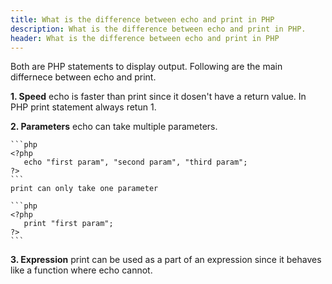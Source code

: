 ```yaml
---
title: What is the difference between echo and print in PHP
description: What is the difference between echo and print in PHP.
header: What is the difference between echo and print in PHP
---
```

Both are PHP statements to display output. Following are the main
differnece between echo and print.

**1. Speed**
    echo is faster than print since it dosen't have a return value. In PHP print statement always retun 1.

**2. Parameters**
    echo can take multiple parameters.

	```php
	<?php 
	   echo "first param", "second param", "third param";
	?>
	```
    print can only take one parameter

	```php
	<?php 
	   print "first param";
	?>
	```

**3. Expression**
    print can be used as a part of an expression since it behaves like a function where echo cannot.
